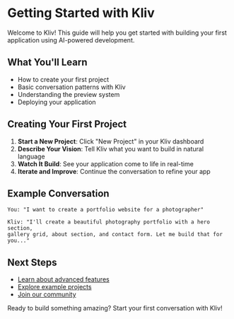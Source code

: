 # Getting Started with Kliv

Welcome to Kliv! This guide will help you get started with building your first application using AI-powered development.

## What You'll Learn

- How to create your first project
- Basic conversation patterns with Kliv
- Understanding the preview system
- Deploying your application

## Creating Your First Project

1. **Start a New Project**: Click "New Project" in your Kliv dashboard
2. **Describe Your Vision**: Tell Kliv what you want to build in natural language
3. **Watch It Build**: See your application come to life in real-time
4. **Iterate and Improve**: Continue the conversation to refine your app

## Example Conversation

```
You: "I want to create a portfolio website for a photographer"

Kliv: "I'll create a beautiful photography portfolio with a hero section, 
gallery grid, about section, and contact form. Let me build that for you..."
```

## Next Steps

- [Learn about advanced features](/advanced/)
- [Explore example projects](/examples/)
- [Join our community](/community/)

Ready to build something amazing? Start your first conversation with Kliv!
